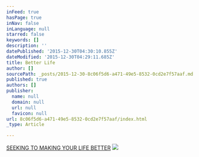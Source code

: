 ```yaml
---
inFeed: true
hasPage: true
inNav: false
inLanguage: null
starred: false
keywords: []
description: ''
datePublished: '2015-12-30T04:30:10.855Z'
dateModified: '2015-12-30T04:29:11.685Z'
title: Better Life
author: []
sourcePath: _posts/2015-12-30-8c06f5d6-a471-49e5-8532-0cd2e7f57aaf.md
published: true
authors: []
publisher:
  name: null
  domain: null
  url: null
  favicon: null
url: 8c06f5d6-a471-49e5-8532-0cd2e7f57aaf/index.html
_type: Article

---
```

[SEEKING TO MAKING YOUR LIFE BETTER][0]
![](https://s3-us-west-2.amazonaws.com/the-grid-img/p/57b62dc97dba99dddcc994f861b1acdde5d2f34d.png)

[0]: better-life